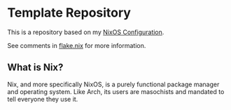 # Template Repository

This is a repository based on my
[NixOS Configuration](https://github.com/kieranknowles1/nixcfg).

See comments in [flake.nix](./flake.nix) for more information.

## What is Nix?

Nix, and more specifically NixOS, is a purely functional package manager and
operating system. Like Arch, its users are masochists and mandated to tell
everyone they use it.
